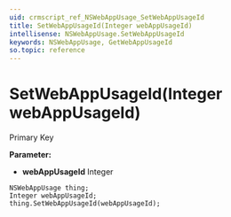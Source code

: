 ```yaml
---
uid: crmscript_ref_NSWebAppUsage_SetWebAppUsageId
title: SetWebAppUsageId(Integer webAppUsageId)
intellisense: NSWebAppUsage.SetWebAppUsageId
keywords: NSWebAppUsage, GetWebAppUsageId
so.topic: reference
---
```


# SetWebAppUsageId(Integer webAppUsageId)

Primary Key

**Parameter:** 
* **webAppUsageId** Integer

```crmscript
NSWebAppUsage thing;
Integer webAppUsageId;
thing.SetWebAppUsageId(webAppUsageId);
```

